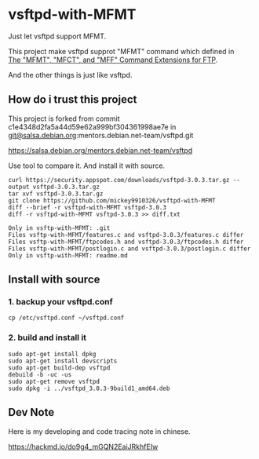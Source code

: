 # vsftpd-with-MFMT

Just let vsftpd support MFMT.

This project make vsftpd supprot "MFMT" command which defined in  
[The "MFMT", "MFCT", and "MFF" Command Extensions for FTP](https://www.ietf.org/archive/id/draft-somers-ftp-mfxx-04.txt).

And the other things is just like vsftpd.

## How do i trust this project

This project is forked from commit c1e4348d2fa5a44d59e62a999bf304361998ae7e in git@salsa.debian.org:mentors.debian.net-team/vsftpd.git

https://salsa.debian.org/mentors.debian.net-team/vsftpd

Use tool to compare it. And install it with source.

```text
curl https://security.appspot.com/downloads/vsftpd-3.0.3.tar.gz --output vsftpd-3.0.3.tar.gz
tar xvf vsftpd-3.0.3.tar.gz
git clone https://github.com/mickey9910326/vsftpd-with-MFMT
diff --brief -r vsftpd-with-MFMT vsftpd-3.0.3
diff -r vsftpd-with-MFMT vsftpd-3.0.3 >> diff.txt
```

```text
Only in vsftp-with-MFMT: .git
Files vsftp-with-MFMT/features.c and vsftpd-3.0.3/features.c differ
Files vsftp-with-MFMT/ftpcodes.h and vsftpd-3.0.3/ftpcodes.h differ
Files vsftp-with-MFMT/postlogin.c and vsftpd-3.0.3/postlogin.c differ
Only in vsftp-with-MFMT: readme.md
```

## Install with source

### 1. backup your vsftpd.conf

```text
cp /etc/vsftpd.conf ~/vsftpd.conf
```

### 2. build and install it

```text
sudo apt-get install dpkg
sudo apt-get install devscripts
sudo apt-get build-dep vsftpd
debuild -b -uc -us
sudo apt-get remove vsftpd
sudo dpkg -i ../vsftpd_3.0.3-9build1_amd64.deb
```

## Dev Note

Here is my developing and code tracing note in chinese.

https://hackmd.io/do9g4_mGQN2EaiJRkhfEIw
